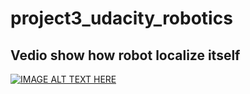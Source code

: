 # project3_udacity_robotics

## Vedio show how robot localize itself

[![IMAGE ALT TEXT HERE](http://img.youtube.com/vi/i4ic46fUByM/0.jpg)](http://www.youtube.com/watch?v=i4ic46fUByM)
